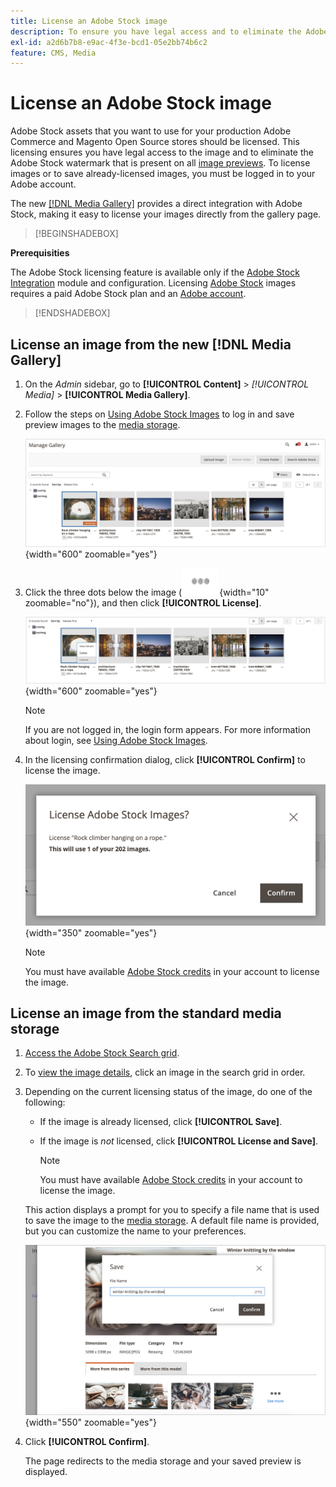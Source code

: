 ```yaml
---
title: License an Adobe Stock image
description: To ensure you have legal access and to eliminate the Adobe Stock watermark, license your Adobe Stock images.
exl-id: a2d6b7b8-e9ac-4f3e-bcd1-05e2bb74b6c2
feature: CMS, Media
---
```

# License an Adobe Stock image

Adobe Stock assets that you want to use for your production Adobe Commerce and Magento Open Source stores should be licensed. This licensing ensures you have legal access to the image and to eliminate the Adobe Stock watermark that is present on all [image previews][save-preview]. To license images or to save already-licensed images, you must be logged in to your Adobe account.

The new [[!DNL Media Gallery]](media-gallery.md) provides a direct integration with Adobe Stock, making it easy to license your images directly from the gallery page.

 >[!BEGINSHADEBOX]

**Prerequisities**

The Adobe Stock licensing feature is available only if the [Adobe Stock Integration][adobe-stock-integration] module and configuration. Licensing [Adobe Stock][adobe-stock] images requires a paid Adobe Stock plan and an [Adobe account][adobe-signin].

 >[!ENDSHADEBOX] 

## License an image from the new [!DNL Media Gallery]

1. On the _Admin_ sidebar, go to **[!UICONTROL Content]** > _[!UICONTROL Media]_ > **[!UICONTROL Media Gallery]**.

1. Follow the steps on [Using Adobe Stock Images][using-adobe-stock] to log in and save preview images to the [media storage][media-storage].

    ![Saved preview image](./assets/adobe-stock-gallery-unlicensed.png){width="600" zoomable="yes"}

1. Click the three dots below the image (![Asset menu icon](./assets/media-gallery-asset-menu-icon.png){width="10" zoomable="no"}), and then click **[!UICONTROL License]**.

    ![Adobe Stock image actions](./assets/adobe-stock-gallery-image-actions.png){width="600" zoomable="yes"}

   >[!NOTE]
   >
   >If you are not logged in, the login form appears. For more information about login, see [Using Adobe Stock Images][using-adobe-stock].

1. In the licensing confirmation dialog, click **[!UICONTROL Confirm]** to license the image.

    ![License Confirmation](./assets/adobe-stock-gallery-license-confirm.png){width="350" zoomable="yes"}

   >[!NOTE]
   >
   >You must have available [Adobe Stock credits][stock-credits] in your account to license the image.

## License an image from the standard media storage

1. [Access the Adobe Stock Search grid][access-search].

1. To [view the image details][view-details], click an image in the search grid in order.

1. Depending on the current licensing status of the image, do one of the following:

   - If the image is already licensed, click **[!UICONTROL Save]**.

   - If the image is _not_ licensed, click **[!UICONTROL License and Save]**.

      >[!NOTE]
      >
      >You must have available [Adobe Stock credits][stock-credits] in your account to license the image.

    This action displays a prompt for you to specify a file name that is used to save the image to the [media storage][media-storage]. A default file name is provided, but you can customize the name to your preferences.

    ![Save Adobe Stock licensed image](./assets/adobe-stock-save-licensed.png){width="550" zoomable="yes"}

1. Click **[!UICONTROL Confirm]**.

    The page redirects to the media storage and your saved preview is displayed.

[adobe-stock-integration]: adobe-stock.md
[media-storage]: media-storage.md
[using-adobe-stock]: adobe-stock-manage.md
[save-preview]: adobe-stock-save-preview.md
[access-search]: adobe-stock-manage.md#access-the-adobe-stock-search-grid
[view-details]: adobe-stock-manage.md#view-image-details
[stock-credits]: https://helpx.adobe.com/stock/help/credit-packs.html
[adobe-stock]: https://stock.adobe.com
[adobe-signin]: https://helpx.adobe.com/manage-account/using/access-adobe-id-account.html
